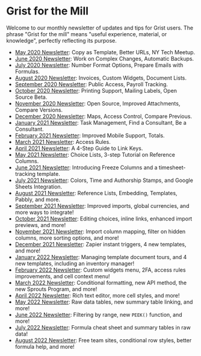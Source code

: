 # Grist for the Mill

Welcome to our monthly newsletter of updates and tips for Grist users. The phrase "Grist for the
mill" means "useful experience, material, or knowledge", perfectly reflecting its purpose.

- [May 2020 Newsletter](newsletters/2020-05.md): Copy as Template, Better URLs, NY Tech Meetup.
- [June 2020 Newsletter](newsletters/2020-06.md): Work on Complex Changes, Automatic Backups.
- [July 2020 Newsletter](newsletters/2020-07.md): Number Format Options, Prepare Emails with Formulas.
- [August 2020 Newsletter](newsletters/2020-08.md): Invoices, Custom Widgets, Document Lists.
- [September 2020 Newsletter](newsletters/2020-09.md): Public Access, Payroll Tracking.
- [October 2020 Newsletter](newsletters/2020-10.md): Printing Support, Mailing Labels, Open Source Beta.
- [November 2020 Newsletter](newsletters/2020-11.md): Open Source, Improved Attachments, Compare Versions.
- [December 2020 Newsletter](newsletters/2020-12.md): Maps, Access Control, Compare Previous.
- [January 2021 Newsletter](newsletters/2021-01.md): Task Management, Find a Consultant, Be a Consultant.
- [February 2021 Newsletter](newsletters/2021-02.md): Improved Mobile Support, Totals.
- [March 2021 Newsletter](newsletters/2021-03.md): Access Rules.
- [April 2021 Newsletter](newsletters/2021-04.md): A 4-Step Guide to Link Keys.
- [May 2021 Newsletter](newsletters/2021-05.md): Choice Lists, 3-step Tutorial on Reference Columns.
- [June 2021 Newsletter](newsletters/2021-06.md): Introducing Freeze Columns and a timesheet-tracking template.
- [July 2021 Newsletter](newsletters/2021-07.md): Colors, Time and Authorship Stamps, and Google Sheets Integration.
- [August 2021 Newsletter](newsletters/2021-08.md): Reference Lists, Embedding, Templates, Pabbly, and more.
- [September 2021 Newsletter](newsletters/2021-09.md): Improved imports, global currencies, and more ways to integrate!
- [October 2021 Newsletter](newsletters/2021-10.md): Editing choices, inline links, enhanced import previews, and more!
- [November 2021 Newsletter](newsletters/2021-11.md): Import column mapping, filter on hidden columns, more sorting options, and more!
- [December 2021 Newsletter](newsletters/2021-12.md): Zapier instant triggers, 4 new templates, and more!
- [January 2022 Newsletter](newsletters/2022-01.md): Managing template document tours, and 4 new templates, including an inventory manager!
- [February 2022 Newsletter](newsletters/2022-02.md): Custom widgets menu, 2FA, access rules improvements, and cell context menu!
- [March 2022 Newsletter](newsletters/2022-03.md): Conditional formatting, new API method, the new Sprouts Program, and more!
- [April 2022 Newsletter](newsletters/2022-04.md): Rich text editor, more cell styles, and more!
- [May 2022 Newsletter](newsletters/2022-05.md): Raw data tables, new summary table linking, and more!
- [June 2022 Newsletter](newsletters/2022-06.md): Filtering by range, new `PEEK()` function, and more!
- [July 2022 Newsletter](newsletters/2022-07.md): Formula cheat sheet and summary tables in raw data!
- [August 2022 Newsletter](newsletters/2022-08.md): Free team sites, conditional row styles, better formula help, and more!
